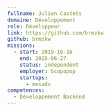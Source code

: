 ```yaml
---
fullname: Julien Castets
domaine: Développement
role: Développeur
link: https://github.com/brmzkw
github: brmzkw
missions:
  - start: 2019-10-16
    end: 2025-06-27
    status: independent
    employer: Scopopop
    startups:
      - mesads
competences:
  - Développement Backend
---
```

